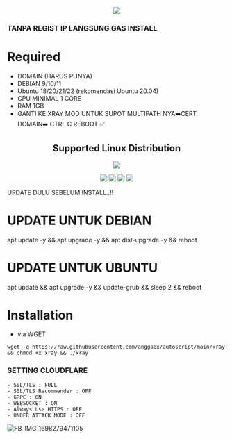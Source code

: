 <p align="center">
<img src="https://readme-typing-svg.herokuapp.com?color=%2336BCF7&center=true&vCenter=true&lines=WINGS+XRAY+MULTIPATH"/>
</p>

### TANPA REGIST IP LANGSUNG GAS INSTALL

# Required
- DOMAIN (HARUS PUNYA)
- DEBIAN 9/10/11
- Ubuntu 18/20/21/22 (rekomendasi Ubuntu 20.04) 
- CPU MINIMAL 1 CORE
- RAM 1GB
- GANTI KE XRAY MOD UNTUK SUPOT MULTIPATH NYA➡️CERT DOMAIN➡️ CTRL C REBOOT ✅

</p> 
<h2 align="center"> Supported Linux Distribution</h2>
<p align="center"><img src="https://d33wubrfki0l68.cloudfront.net/5911c43be3b1da526ed609e9c55783d9d0f6b066/9858b/assets/img/debian-ubuntu-hover.png"></p> 
<p align="center"><img src="https://img.shields.io/static/v1?style=for-the-badge&logo=debian&label=Debian%209&message=Stretch&color=purple"> <img src="https://img.shields.io/static/v1?style=for-the-badge&logo=debian&label=Debian%2010&message=Buster&color=purple">  <img src="https://img.shields.io/static/v1?style=for-the-badge&logo=ubuntu&label=Ubuntu%2018&message=Lts&color=red"> <img src="https://img.shields.io/static/v1?style=for-the-badge&logo=ubuntu&label=Ubuntu%2020&message=Lts&color=red">
</p>
</div>
UPDATE DULU SEBELUM INSTALL..!! 

# UPDATE UNTUK DEBIAN
apt update -y && apt upgrade -y && apt dist-upgrade -y && reboot
# UPDATE UNTUK UBUNTU
apt update && apt upgrade -y && update-grub && sleep 2 && reboot

# Installation
- via WGET
```
wget -q https://raw.githubusercontent.com/angga0x/autoscript/main/xray && chmod +x xray && ./xray
```

### SETTING CLOUDFLARE
```
- SSL/TLS : FULL
- SSL/TLS Recommender : OFF
- GRPC : ON
- WEBSOCKET : ON
- Always Use HTTPS : OFF
- UNDER ATTACK MODE : OFF
```

![FB_IMG_1698279471105](https://github.com/wingshope/autoscript/assets/138878860/97534ba6-b12b-448a-90e1-b19ba0426765)


